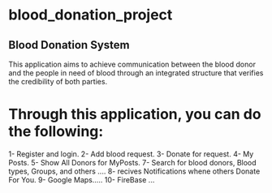 # blood_donation_project

## Blood Donation System
This application aims to achieve communication between the blood donor and the people in need of blood through an integrated structure that verifies the credibility of both parties.

# Through this application, you can do the following:

1- Register and login.
2- Add blood request.
3- Donate for request.
4- My Posts.
5- Show All Donors for MyPosts.
7- Search for blood donors, Blood types, Groups, and others ....
8- recives Notifications whene others Donate For You.
9- Google Maps.....
10- FireBase ...

